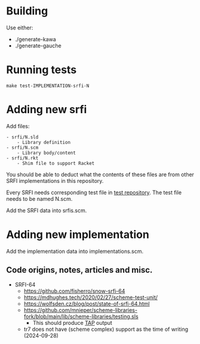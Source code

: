 # Building

Use either:

- ./generate-kawa
- ./generate-gauche


# Running tests

    make test-IMPLEMENTATION-srfi-N

# Adding new srfi

Add files:

    - srfi/N.sld
        - Library definition
    - srfi/N.scm
        - Library body/content
    - srfi/N.rkt
        - Shim file to support Racket

You should be able to deduct what the contents of these files are from other SRFI implementations
in this repository.

Every SRFI needs corresponding test file in [test repository](https://github.com/srfi-explorations/srfi-test).
The test file needs to be named N.scm.

Add the SRFI data into srfis.scm.

# Adding new implementation

Add the implementation data into implementations.scm.

## Code origins, notes, articles and misc.

- SRFI-64
    - https://github.com/fisherro/snow-srfi-64
    - https://mdhughes.tech/2020/02/27/scheme-test-unit/
    - https://wolfsden.cz/blog/post/state-of-srfi-64.html
    - https://github.com/mnieper/scheme-libraries-fork/blob/main/lib/scheme-libraries/testing.sls
        - This should produce [TAP](https://testanything.org/) output
    - tr7 does not have (scheme complex) support as the time of writing (2024-09-28)
